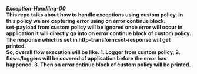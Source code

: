 ***Exception-Handling-00***
<br>
**This repo talks about how to handle exceptions using custom policy. In this policy we are capturing error using on error continue block.**
<br>
**set-payload from custom policy will be ignored once error will occur in application it will directly go into on error continue block of custom policy.**
<br>
**The response which is set in http-transform:set-response will get printed.**
<br>
**So, overall flow execution will be like. 1. Logger from custom policy, 2. flows/loggers will be covered of application before the error has happened. 3. Then on error cntinue block of custom policy will be printed.**

